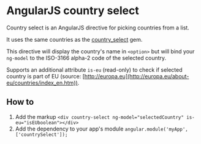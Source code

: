 AngularJS country select
========================

Country select is an AngularJS directive for picking countries from a list.

It uses the same countries as the [country_select](https://github.com/stefanpenner/country_select) gem.

This directive will display the country's name in `<option>` but will bind your `ng-model` to the ISO-3166 alpha-2 code of the selected country.

Supports an additional attribute `is-eu` (read-only) to check if selected country is part of EU (source: [http://europa.eu](http://europa.eu/about-eu/countries/index_en.htm)).

How to
------------------------

1. Add the markup `<div country-select ng-model="selectedCountry" is-eu="isEUboolean"></div>`
2. Add the dependency to your app's module `angular.module('myApp', ['countrySelect']);`
